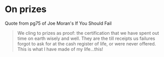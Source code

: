 On prizes
========================

Quote from pg75 of Joe Moran's If You Should Fail 

<blockquote>

We cling to prizes as proof: the certification that we have spent out time on earth wisely and well. They are the till receipts us failures forgot to ask for at the cash register of life, or were never offered. <span class="italics">This is what I have made of my life...this!</span>

</blockquote>